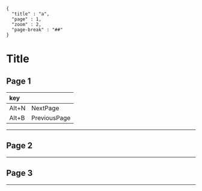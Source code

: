 ```header
{
  "title" : "a",
  "page" : 1,
  "zoom" : 2,
  "page-break" : "##"
}
```
# Title

## Page 1

| key ||
|:----|:--|
| Alt+N | NextPage |
| Alt+B | PreviousPage |

***

## Page 2

***

## Page 3

---
